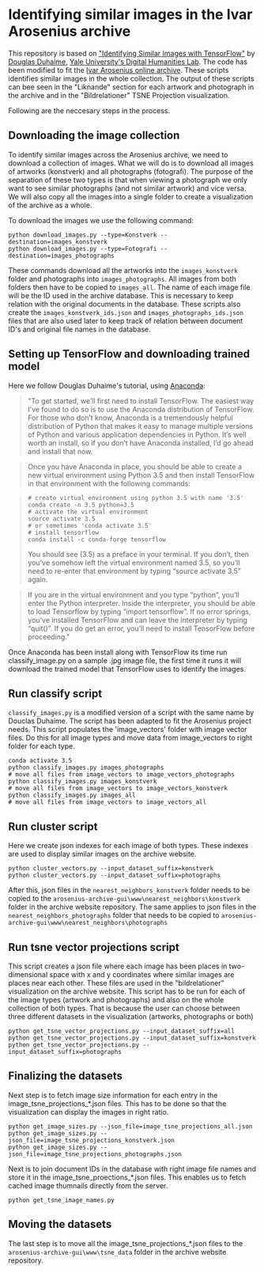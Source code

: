 # Identifying similar images in the Ivar Arosenius archive

This repository is based on ["Identifying Similar Images with TensorFlow"](https://douglasduhaime.com/posts/identifying-similar-images-with-tensorflow.html) by [Douglas Duhaime](https://douglasduhaime.com/), [Yale University's Digital Humanities Lab](http://dhlab.yale.edu/). The code has been modified to fit the [Ivar Arosenius online archive](http://aroseniusarkivet.org). These scripts identifies similar images in the whole collection.
The output of these scripts can bee seen in the "Liknande" section for each artwork and photograph in the archive and in the "Bildrelationer" TSNE Projection visualization.

Following are the neccesary steps in the process.

## Downloading the image collection

To identify similar images across the Arosenius archive, we need to download a collection of images. What we will do is to download all images of artworks (konstverk) and all photographs (fotografi). The purpose of the separation of these two types is that when viewing a photograph we only want to see similar photographs (and not similar artwork) and vice versa. We will also copy all the images into a single folder to create a visualization of the archive as a whole.

To download the images we use the following command:
```
python download_images.py --type=Konstverk --destination=images_konstverk
python download_images.py --type=Fotografi --destination=images_photographs
```
These commands download all the artworks into the `images_konstverk` folder and photographs into `images_photographs`. All images from both folders then have to be copied to `images_all`. The name of each image file will be the ID used in the archive database. This is necessary to keep relation with the original documents in the database.
These scripts also create the `images_konstverk_ids.json` and `images_photographs_ids.json` files that are also used later to keep track of relation between document ID's and original file names in the database.

## Setting up TensorFlow and downloading trained model

Here we follow Douglas Duhaime's tutorial, using [Anaconda](https://www.continuum.io/downloads):

>"To get started, we’ll first need to install TensorFlow. The easiest way I’ve found to do so is to use the Anaconda distribution of TensorFlow. For those who don’t know, Anaconda is a tremendously helpful distribution of Python that makes it easy to manage multiple versions of Python and various application dependencies in Python. It’s well worth an install, so if you don’t have Anaconda installed, I’d go ahead and install that now.

>Once you have Anaconda in place, you should be able to create a new virtual environment using Python 3.5 and then install TensorFlow in that environment with the following commands:

>```
># create virtual environment using python 3.5 with name '3.5'
>conda create -n 3.5 python=3.5
># activate the virtual environment
>source activate 3.5
># or sometimes 'conda activate 3.5'
># install tensorflow
>conda install -c conda-forge tensorflow
>```
>You should see (3.5) as a preface in your terminal. If you don’t, then you’ve somehow left the virtual environment named 3.5, so you’ll need to re-enter that environment by typing “source activate 3.5” again.

>If you are in the virtual environment and you type “python”, you’ll enter the Python interpreter. Inside the interpreter, you should be able to load Tensorflow by typing “import tensorflow”. If no error springs, you’ve installed TensorFlow and can leave the interpreter by typing “quit()”. If you do get an error, you’ll need to install TensorFlow before proceeding."

Once Anaconda has been install along with TensorFlow its time run classify_image.py on a sample .jpg image file, the first time it runs it will download the trained model that TensorFlow uses to identify the images.

## Run classify script
`classify_images.py` is a modified version of a script with the same name by Douclas Duhaime. The script has been adapted to fit the Arosenius project needs.
This script populates the 'image_vectors' folder with image vector files. Do this for all image types and move data from image_vectors to right folder for each type.
```
conda activate 3.5
python classify_images.py images_photographs
# move all files from image_vectors to image_vectors_photographs
python classify_images.py images_konstverk
# move all files from image_vectors to image_vectors_konstverk
python classify_images.py images_all
# move all files from image_vectors to image_vectors_all
```

## Run cluster script
Here we create json indexes for each image of both types. These indexes are used to display similar images on the archive website.
```
python cluster_vectors.py --input_dataset_suffix=konstverk
python cluster_vectors.py --input_dataset_suffix=photographs
```
After this, json files in the `nearest_neighbors_konstverk` folder needs to be copied to the `arosenius-archive-gui\www\nearest_neighbors\konstverk` folder in the archive website repository. The same applies to json files in the `nearest_neighbors_photographs` folder that needs to be copied to `arosenius-archive-gui\www\nearest_neighbors\photographs`

## Run tsne vector projections script
This script creates a json file where each image has been places in two-dimensional space with x and y coordinates where similar images are places near each other. These files are used in the "bildrelationer" visualization on the archive website.
This script has to be run for each of the image types (artwork and photographs) and also on the whole collection of both types. That is because the user can choose between three different datasets in the visualization (artworks, photographs or both)
```
python get_tsne_vector_projections.py --input_dataset_suffix=all
python get_tsne_vector_projections.py --input_dataset_suffix=konstverk
python get_tsne_vector_projections.py --input_dataset_suffix=photographs
```

## Finalizing the datasets
Next step is to fetch image size information for each entry in the image_tsne_projections_*.json files. This has to be done so that the visualization can display the images in right ratio.
```
python get_image_sizes.py --json_file=image_tsne_projections_all.json
python get_image_sizes.py --json_file=image_tsne_projections_konstverk.json
python get_image_sizes.py --json_file=image_tsne_projections_photographs.json
```

Next is to join document IDs in the database with right image file names and store it in the image_tsne_proections_*.json files. This enables us to fetch cached image thumnails directly from the server.
```
python get_tsne_image_names.py
```

## Moving the datasets
The last step is to move all the image_tsne_projections_*.json files to the `arosenius-archive-gui\www\tsne_data` folder in the archive website repository.
